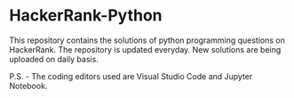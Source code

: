 # HackerRank-Python
This repository contains the solutions of python programming questions on HackerRank.
The repository is updated everyday. New solutions are being uploaded on daily basis.

P.S. - The coding editors used are Visual Studio Code and Jupyter Notebook.
